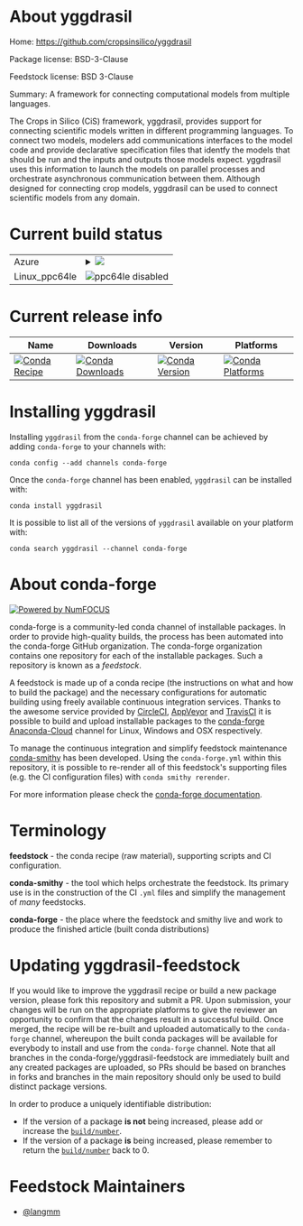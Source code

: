 About yggdrasil
===============

Home: https://github.com/cropsinsilico/yggdrasil

Package license: BSD-3-Clause

Feedstock license: BSD 3-Clause

Summary: A framework for connecting computational models from multiple languages.

The Crops in Silico (CiS) framework, yggdrasil, provides support for
connecting scientific models written in different programming languages.
To connect two models, modelers add communications interfaces to the model code
and provide declarative specification files that identfy the
models that should be run and the inputs and outputs those models
expect. yggdrasil uses this information to launch the models
on parallel processes and orchestrate asynchronous communication between them.
Although designed for connecting crop models, yggdrasil can be used to
connect scientific models from any domain.


Current build status
====================


<table>
    
  <tr>
    <td>Azure</td>
    <td>
      <details>
        <summary>
          <a href="https://dev.azure.com/conda-forge/feedstock-builds/_build/latest?definitionId=6228&branchName=master">
            <img src="https://dev.azure.com/conda-forge/feedstock-builds/_apis/build/status/yggdrasil-feedstock?branchName=master">
          </a>
        </summary>
        <table>
          <thead><tr><th>Variant</th><th>Status</th></tr></thead>
          <tbody><tr>
              <td>linux_python2.7r_base3.5.1</td>
              <td>
                <a href="https://dev.azure.com/conda-forge/feedstock-builds/_build/latest?definitionId=6228&branchName=master">
                  <img src="https://dev.azure.com/conda-forge/feedstock-builds/_apis/build/status/yggdrasil-feedstock?branchName=master&jobName=linux&configuration=linux_python2.7r_base3.5.1" alt="variant">
                </a>
              </td>
            </tr><tr>
              <td>linux_python2.7r_base3.6</td>
              <td>
                <a href="https://dev.azure.com/conda-forge/feedstock-builds/_build/latest?definitionId=6228&branchName=master">
                  <img src="https://dev.azure.com/conda-forge/feedstock-builds/_apis/build/status/yggdrasil-feedstock?branchName=master&jobName=linux&configuration=linux_python2.7r_base3.6" alt="variant">
                </a>
              </td>
            </tr><tr>
              <td>linux_python3.6r_base3.5.1</td>
              <td>
                <a href="https://dev.azure.com/conda-forge/feedstock-builds/_build/latest?definitionId=6228&branchName=master">
                  <img src="https://dev.azure.com/conda-forge/feedstock-builds/_apis/build/status/yggdrasil-feedstock?branchName=master&jobName=linux&configuration=linux_python3.6r_base3.5.1" alt="variant">
                </a>
              </td>
            </tr><tr>
              <td>linux_python3.6r_base3.6</td>
              <td>
                <a href="https://dev.azure.com/conda-forge/feedstock-builds/_build/latest?definitionId=6228&branchName=master">
                  <img src="https://dev.azure.com/conda-forge/feedstock-builds/_apis/build/status/yggdrasil-feedstock?branchName=master&jobName=linux&configuration=linux_python3.6r_base3.6" alt="variant">
                </a>
              </td>
            </tr><tr>
              <td>linux_python3.7r_base3.5.1</td>
              <td>
                <a href="https://dev.azure.com/conda-forge/feedstock-builds/_build/latest?definitionId=6228&branchName=master">
                  <img src="https://dev.azure.com/conda-forge/feedstock-builds/_apis/build/status/yggdrasil-feedstock?branchName=master&jobName=linux&configuration=linux_python3.7r_base3.5.1" alt="variant">
                </a>
              </td>
            </tr><tr>
              <td>linux_python3.7r_base3.6</td>
              <td>
                <a href="https://dev.azure.com/conda-forge/feedstock-builds/_build/latest?definitionId=6228&branchName=master">
                  <img src="https://dev.azure.com/conda-forge/feedstock-builds/_apis/build/status/yggdrasil-feedstock?branchName=master&jobName=linux&configuration=linux_python3.7r_base3.6" alt="variant">
                </a>
              </td>
            </tr><tr>
              <td>linux_python3.8r_base3.5.1</td>
              <td>
                <a href="https://dev.azure.com/conda-forge/feedstock-builds/_build/latest?definitionId=6228&branchName=master">
                  <img src="https://dev.azure.com/conda-forge/feedstock-builds/_apis/build/status/yggdrasil-feedstock?branchName=master&jobName=linux&configuration=linux_python3.8r_base3.5.1" alt="variant">
                </a>
              </td>
            </tr><tr>
              <td>linux_python3.8r_base3.6</td>
              <td>
                <a href="https://dev.azure.com/conda-forge/feedstock-builds/_build/latest?definitionId=6228&branchName=master">
                  <img src="https://dev.azure.com/conda-forge/feedstock-builds/_apis/build/status/yggdrasil-feedstock?branchName=master&jobName=linux&configuration=linux_python3.8r_base3.6" alt="variant">
                </a>
              </td>
            </tr><tr>
              <td>osx_python2.7r_base3.5.1</td>
              <td>
                <a href="https://dev.azure.com/conda-forge/feedstock-builds/_build/latest?definitionId=6228&branchName=master">
                  <img src="https://dev.azure.com/conda-forge/feedstock-builds/_apis/build/status/yggdrasil-feedstock?branchName=master&jobName=osx&configuration=osx_python2.7r_base3.5.1" alt="variant">
                </a>
              </td>
            </tr><tr>
              <td>osx_python2.7r_base3.6</td>
              <td>
                <a href="https://dev.azure.com/conda-forge/feedstock-builds/_build/latest?definitionId=6228&branchName=master">
                  <img src="https://dev.azure.com/conda-forge/feedstock-builds/_apis/build/status/yggdrasil-feedstock?branchName=master&jobName=osx&configuration=osx_python2.7r_base3.6" alt="variant">
                </a>
              </td>
            </tr><tr>
              <td>osx_python3.6r_base3.5.1</td>
              <td>
                <a href="https://dev.azure.com/conda-forge/feedstock-builds/_build/latest?definitionId=6228&branchName=master">
                  <img src="https://dev.azure.com/conda-forge/feedstock-builds/_apis/build/status/yggdrasil-feedstock?branchName=master&jobName=osx&configuration=osx_python3.6r_base3.5.1" alt="variant">
                </a>
              </td>
            </tr><tr>
              <td>osx_python3.6r_base3.6</td>
              <td>
                <a href="https://dev.azure.com/conda-forge/feedstock-builds/_build/latest?definitionId=6228&branchName=master">
                  <img src="https://dev.azure.com/conda-forge/feedstock-builds/_apis/build/status/yggdrasil-feedstock?branchName=master&jobName=osx&configuration=osx_python3.6r_base3.6" alt="variant">
                </a>
              </td>
            </tr><tr>
              <td>osx_python3.7r_base3.5.1</td>
              <td>
                <a href="https://dev.azure.com/conda-forge/feedstock-builds/_build/latest?definitionId=6228&branchName=master">
                  <img src="https://dev.azure.com/conda-forge/feedstock-builds/_apis/build/status/yggdrasil-feedstock?branchName=master&jobName=osx&configuration=osx_python3.7r_base3.5.1" alt="variant">
                </a>
              </td>
            </tr><tr>
              <td>osx_python3.7r_base3.6</td>
              <td>
                <a href="https://dev.azure.com/conda-forge/feedstock-builds/_build/latest?definitionId=6228&branchName=master">
                  <img src="https://dev.azure.com/conda-forge/feedstock-builds/_apis/build/status/yggdrasil-feedstock?branchName=master&jobName=osx&configuration=osx_python3.7r_base3.6" alt="variant">
                </a>
              </td>
            </tr><tr>
              <td>osx_python3.8r_base3.5.1</td>
              <td>
                <a href="https://dev.azure.com/conda-forge/feedstock-builds/_build/latest?definitionId=6228&branchName=master">
                  <img src="https://dev.azure.com/conda-forge/feedstock-builds/_apis/build/status/yggdrasil-feedstock?branchName=master&jobName=osx&configuration=osx_python3.8r_base3.5.1" alt="variant">
                </a>
              </td>
            </tr><tr>
              <td>osx_python3.8r_base3.6</td>
              <td>
                <a href="https://dev.azure.com/conda-forge/feedstock-builds/_build/latest?definitionId=6228&branchName=master">
                  <img src="https://dev.azure.com/conda-forge/feedstock-builds/_apis/build/status/yggdrasil-feedstock?branchName=master&jobName=osx&configuration=osx_python3.8r_base3.6" alt="variant">
                </a>
              </td>
            </tr><tr>
              <td>win_c_compilervs2015cxx_compilervs2015python3.6r_base3.5.1vc14</td>
              <td>
                <a href="https://dev.azure.com/conda-forge/feedstock-builds/_build/latest?definitionId=6228&branchName=master">
                  <img src="https://dev.azure.com/conda-forge/feedstock-builds/_apis/build/status/yggdrasil-feedstock?branchName=master&jobName=win&configuration=win_c_compilervs2015cxx_compilervs2015python3.6r_base3.5.1vc14" alt="variant">
                </a>
              </td>
            </tr><tr>
              <td>win_c_compilervs2015cxx_compilervs2015python3.6r_base3.6vc14</td>
              <td>
                <a href="https://dev.azure.com/conda-forge/feedstock-builds/_build/latest?definitionId=6228&branchName=master">
                  <img src="https://dev.azure.com/conda-forge/feedstock-builds/_apis/build/status/yggdrasil-feedstock?branchName=master&jobName=win&configuration=win_c_compilervs2015cxx_compilervs2015python3.6r_base3.6vc14" alt="variant">
                </a>
              </td>
            </tr><tr>
              <td>win_c_compilervs2015cxx_compilervs2015python3.7r_base3.5.1vc14</td>
              <td>
                <a href="https://dev.azure.com/conda-forge/feedstock-builds/_build/latest?definitionId=6228&branchName=master">
                  <img src="https://dev.azure.com/conda-forge/feedstock-builds/_apis/build/status/yggdrasil-feedstock?branchName=master&jobName=win&configuration=win_c_compilervs2015cxx_compilervs2015python3.7r_base3.5.1vc14" alt="variant">
                </a>
              </td>
            </tr><tr>
              <td>win_c_compilervs2015cxx_compilervs2015python3.7r_base3.6vc14</td>
              <td>
                <a href="https://dev.azure.com/conda-forge/feedstock-builds/_build/latest?definitionId=6228&branchName=master">
                  <img src="https://dev.azure.com/conda-forge/feedstock-builds/_apis/build/status/yggdrasil-feedstock?branchName=master&jobName=win&configuration=win_c_compilervs2015cxx_compilervs2015python3.7r_base3.6vc14" alt="variant">
                </a>
              </td>
            </tr><tr>
              <td>win_c_compilervs2015cxx_compilervs2015python3.8r_base3.5.1vc14</td>
              <td>
                <a href="https://dev.azure.com/conda-forge/feedstock-builds/_build/latest?definitionId=6228&branchName=master">
                  <img src="https://dev.azure.com/conda-forge/feedstock-builds/_apis/build/status/yggdrasil-feedstock?branchName=master&jobName=win&configuration=win_c_compilervs2015cxx_compilervs2015python3.8r_base3.5.1vc14" alt="variant">
                </a>
              </td>
            </tr><tr>
              <td>win_c_compilervs2015cxx_compilervs2015python3.8r_base3.6vc14</td>
              <td>
                <a href="https://dev.azure.com/conda-forge/feedstock-builds/_build/latest?definitionId=6228&branchName=master">
                  <img src="https://dev.azure.com/conda-forge/feedstock-builds/_apis/build/status/yggdrasil-feedstock?branchName=master&jobName=win&configuration=win_c_compilervs2015cxx_compilervs2015python3.8r_base3.6vc14" alt="variant">
                </a>
              </td>
            </tr>
          </tbody>
        </table>
      </details>
    </td>
  </tr>
  <tr>
    <td>Linux_ppc64le</td>
    <td>
      <img src="https://img.shields.io/badge/ppc64le-disabled-lightgrey.svg" alt="ppc64le disabled">
    </td>
  </tr>
</table>

Current release info
====================

| Name | Downloads | Version | Platforms |
| --- | --- | --- | --- |
| [![Conda Recipe](https://img.shields.io/badge/recipe-yggdrasil-green.svg)](https://anaconda.org/conda-forge/yggdrasil) | [![Conda Downloads](https://img.shields.io/conda/dn/conda-forge/yggdrasil.svg)](https://anaconda.org/conda-forge/yggdrasil) | [![Conda Version](https://img.shields.io/conda/vn/conda-forge/yggdrasil.svg)](https://anaconda.org/conda-forge/yggdrasil) | [![Conda Platforms](https://img.shields.io/conda/pn/conda-forge/yggdrasil.svg)](https://anaconda.org/conda-forge/yggdrasil) |

Installing yggdrasil
====================

Installing `yggdrasil` from the `conda-forge` channel can be achieved by adding `conda-forge` to your channels with:

```
conda config --add channels conda-forge
```

Once the `conda-forge` channel has been enabled, `yggdrasil` can be installed with:

```
conda install yggdrasil
```

It is possible to list all of the versions of `yggdrasil` available on your platform with:

```
conda search yggdrasil --channel conda-forge
```


About conda-forge
=================

[![Powered by NumFOCUS](https://img.shields.io/badge/powered%20by-NumFOCUS-orange.svg?style=flat&colorA=E1523D&colorB=007D8A)](http://numfocus.org)

conda-forge is a community-led conda channel of installable packages.
In order to provide high-quality builds, the process has been automated into the
conda-forge GitHub organization. The conda-forge organization contains one repository
for each of the installable packages. Such a repository is known as a *feedstock*.

A feedstock is made up of a conda recipe (the instructions on what and how to build
the package) and the necessary configurations for automatic building using freely
available continuous integration services. Thanks to the awesome service provided by
[CircleCI](https://circleci.com/), [AppVeyor](https://www.appveyor.com/)
and [TravisCI](https://travis-ci.org/) it is possible to build and upload installable
packages to the [conda-forge](https://anaconda.org/conda-forge)
[Anaconda-Cloud](https://anaconda.org/) channel for Linux, Windows and OSX respectively.

To manage the continuous integration and simplify feedstock maintenance
[conda-smithy](https://github.com/conda-forge/conda-smithy) has been developed.
Using the ``conda-forge.yml`` within this repository, it is possible to re-render all of
this feedstock's supporting files (e.g. the CI configuration files) with ``conda smithy rerender``.

For more information please check the [conda-forge documentation](https://conda-forge.org/docs/).

Terminology
===========

**feedstock** - the conda recipe (raw material), supporting scripts and CI configuration.

**conda-smithy** - the tool which helps orchestrate the feedstock.
                   Its primary use is in the construction of the CI ``.yml`` files
                   and simplify the management of *many* feedstocks.

**conda-forge** - the place where the feedstock and smithy live and work to
                  produce the finished article (built conda distributions)


Updating yggdrasil-feedstock
============================

If you would like to improve the yggdrasil recipe or build a new
package version, please fork this repository and submit a PR. Upon submission,
your changes will be run on the appropriate platforms to give the reviewer an
opportunity to confirm that the changes result in a successful build. Once
merged, the recipe will be re-built and uploaded automatically to the
`conda-forge` channel, whereupon the built conda packages will be available for
everybody to install and use from the `conda-forge` channel.
Note that all branches in the conda-forge/yggdrasil-feedstock are
immediately built and any created packages are uploaded, so PRs should be based
on branches in forks and branches in the main repository should only be used to
build distinct package versions.

In order to produce a uniquely identifiable distribution:
 * If the version of a package **is not** being increased, please add or increase
   the [``build/number``](https://conda.io/docs/user-guide/tasks/build-packages/define-metadata.html#build-number-and-string).
 * If the version of a package **is** being increased, please remember to return
   the [``build/number``](https://conda.io/docs/user-guide/tasks/build-packages/define-metadata.html#build-number-and-string)
   back to 0.

Feedstock Maintainers
=====================

* [@langmm](https://github.com/langmm/)

